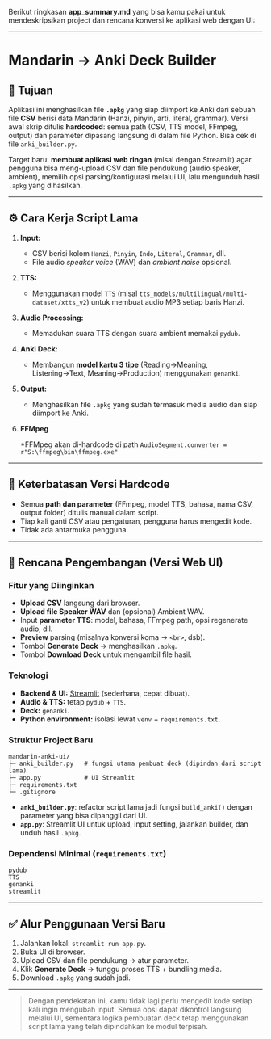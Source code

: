Berikut ringkasan **app\_summary.md** yang bisa kamu pakai untuk mendeskripsikan project dan rencana konversi ke aplikasi web dengan UI:

---

# Mandarin → Anki Deck Builder

## 🎯 Tujuan

Aplikasi ini menghasilkan file **`.apkg`** yang siap diimport ke Anki dari sebuah file **CSV** berisi data Mandarin (Hanzi, pinyin, arti, literal, grammar).
Versi awal skrip ditulis **hardcoded**: semua path (CSV, TTS model, FFmpeg, output) dan parameter dipasang langsung di dalam file Python. Bisa cek di file `anki_builder.py`.

Target baru: **membuat aplikasi web ringan** (misal dengan Streamlit) agar pengguna bisa meng-upload CSV dan file pendukung (audio speaker, ambient), memilih opsi parsing/konfigurasi melalui UI, lalu mengunduh hasil `.apkg` yang dihasilkan.

---

## ⚙️ Cara Kerja Script Lama

1. **Input:**

   * CSV berisi kolom `Hanzi`, `Pinyin`, `Indo`, `Literal`, `Grammar`, dll.
   * File audio *speaker voice* (WAV) dan *ambient noise* opsional.
2. **TTS:**

   * Menggunakan model `TTS` (misal `tts_models/multilingual/multi-dataset/xtts_v2`) untuk membuat audio MP3 setiap baris Hanzi.
3. **Audio Processing:**

   * Memadukan suara TTS dengan suara ambient memakai `pydub`.
4. **Anki Deck:**

   * Membangun **model kartu 3 tipe** (Reading→Meaning, Listening→Text, Meaning→Production) menggunakan `genanki`.
5. **Output:**

   * Menghasilkan file `.apkg` yang sudah termasuk media audio dan siap diimport ke Anki.

6. **FFMpeg**

   *FFMpeg akan di-hardcode di path `AudioSegment.converter = r"S:\ffmpeg\bin\ffmpeg.exe"`

---

## 🔧 Keterbatasan Versi Hardcode

* Semua **path dan parameter** (FFmpeg, model TTS, bahasa, nama CSV, output folder) ditulis manual dalam script.
* Tiap kali ganti CSV atau pengaturan, pengguna harus mengedit kode.
* Tidak ada antarmuka pengguna.

---

## 🚀 Rencana Pengembangan (Versi Web UI)

### Fitur yang Diinginkan

* **Upload CSV** langsung dari browser.
* **Upload file Speaker WAV** dan (opsional) Ambient WAV.
* Input **parameter TTS**: model, bahasa, FFmpeg path, opsi regenerate audio, dll.
* **Preview** parsing (misalnya konversi koma → `<br>`, dsb).
* Tombol **Generate Deck** → menghasilkan `.apkg`.
* Tombol **Download Deck** untuk mengambil file hasil.

### Teknologi

* **Backend & UI:** [Streamlit](https://streamlit.io/) (sederhana, cepat dibuat).
* **Audio & TTS:** tetap `pydub` + `TTS`.
* **Deck:** `genanki`.
* **Python environment:** isolasi lewat `venv` + `requirements.txt`.

### Struktur Project Baru

```
mandarin-anki-ui/
├─ anki_builder.py   # fungsi utama pembuat deck (dipindah dari script lama)
├─ app.py            # UI Streamlit
├─ requirements.txt
└─ .gitignore
```

* **`anki_builder.py`**: refactor script lama jadi fungsi `build_anki()` dengan parameter yang bisa dipanggil dari UI.
* **`app.py`**: Streamlit UI untuk upload, input setting, jalankan builder, dan unduh hasil `.apkg`.

### Dependensi Minimal (`requirements.txt`)

```
pydub
TTS
genanki
streamlit
```

---

## ✅ Alur Penggunaan Versi Baru

1. Jalankan lokal: `streamlit run app.py`.
2. Buka UI di browser.
3. Upload CSV dan file pendukung → atur parameter.
4. Klik **Generate Deck** → tunggu proses TTS + bundling media.
5. Download `.apkg` yang sudah jadi.

---

> Dengan pendekatan ini, kamu tidak lagi perlu mengedit kode setiap kali ingin mengubah input. Semua opsi dapat dikontrol langsung melalui UI, sementara logika pembuatan deck tetap menggunakan script lama yang telah dipindahkan ke modul terpisah.
